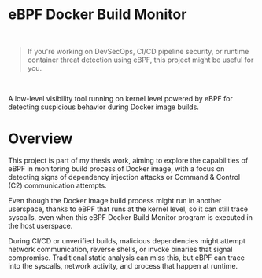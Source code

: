 # eBPF Docker Build Monitor
<br>

> If you're working on DevSecOps, CI/CD pipeline security, or runtime container threat detection using eBPF, this project might be useful for you.

<br>

A low-level visibility tool running on kernel level powered by eBPF for detecting suspicious behavior during Docker image builds.


# Overview
This project is part of my thesis work, aiming to explore the capabilities of eBPF in monitoring build process of Docker image, with a focus on detecting signs of dependency injection attacks or Command & Control (C2) communication attempts. 

Even though the Docker image build process might run in another userspace, thanks to eBPF that runs at the kernel level, so it can still trace syscalls, even when this eBPF Docker Build Monitor program is executed in the host userspace.

During CI/CD or unverified builds, malicious dependencies might attempt network communication, reverse shells, or invoke binaries that signal compromise. Traditional static analysis can miss this, but eBPF can trace into the syscalls, network activity, and process that happen at runtime.
